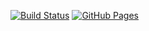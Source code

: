 [![Build Status](https://ci.appveyor.com/api/projects/status/Valdemarovna/dnd-project)](https://github.com/Valdemarovna/dnd-project/actions)
[![GitHub Pages](https://img.shields.io/badge/GitHub%20Pages-Live-brightgreen)](https://Valdemarovna.github.io/dnd-project/)
